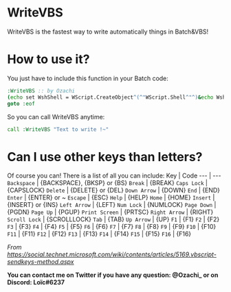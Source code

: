 # WriteVBS
WriteVBS is the fastest way to write automatically things in Batch&VBS!

# How to use it?
You just have to include this function in your Batch code:
```bat
:WriteVBS :: by Ozachi
(echo set WshShell = WScript.CreateObject^(^"WScript.Shell^"^)&echo WshShell.SendKeys ^(^"%~1^"^)) > %temp%\write.vbs&%temp%\write.vbs
goto :eof
```
So you can call WriteVBS anytime:
```bat
call :WriteVBS "Text to write !~"
```

# Can I use other keys than letters?
Of course you can! There is a list of all you can include:
Key | Code
--- | ---
```Backspace``` | {BACKSPACE}, {BKSP} or {BS}
```Break``` | {BREAK}
```Caps Lock``` | {CAPSLOCK}
```Delete``` | {DELETE} or {DEL}
```Down Arrow``` | {DOWN}
```End``` | {END}
```Enter``` | {ENTER} or ~
```Escape``` | {ESC}
```Help``` | {HELP}
```Home``` | {HOME}
```Insert``` | {INSERT} or {INS}
```Left Arrow``` | {LEFT}
```Num Lock``` | {NUMLOCK}
```Page Down``` | {PGDN}
```Page Up``` | {PGUP}
```Print Screen``` | {PRTSC}
```Right Arrow``` | {RIGHT}
```Scroll Lock``` | {SCROLLLOCK}
```Tab``` | {TAB}
```Up Arrow``` | {UP}
```F1``` | {F1}
```F2``` | {F2}
```F3``` | {F3}
```F4``` | {F4}
```F5``` | {F5}
```F6``` | {F6}
```F7``` | {F7}
```F8``` | {F8}
```F9``` | {F9}
```F10``` | {F10}
```F11``` | {F11}
```F12``` | {F12}
```F13``` | {F13}
```F14``` | {F14}
```F15``` | {F15}
```F16``` | {F16}

*From https://social.technet.microsoft.com/wiki/contents/articles/5169.vbscript-sendkeys-method.aspx*

**You can contact me on Twitter if you have any question: @Ozachi_ or on Discord: Loïc#6237**
